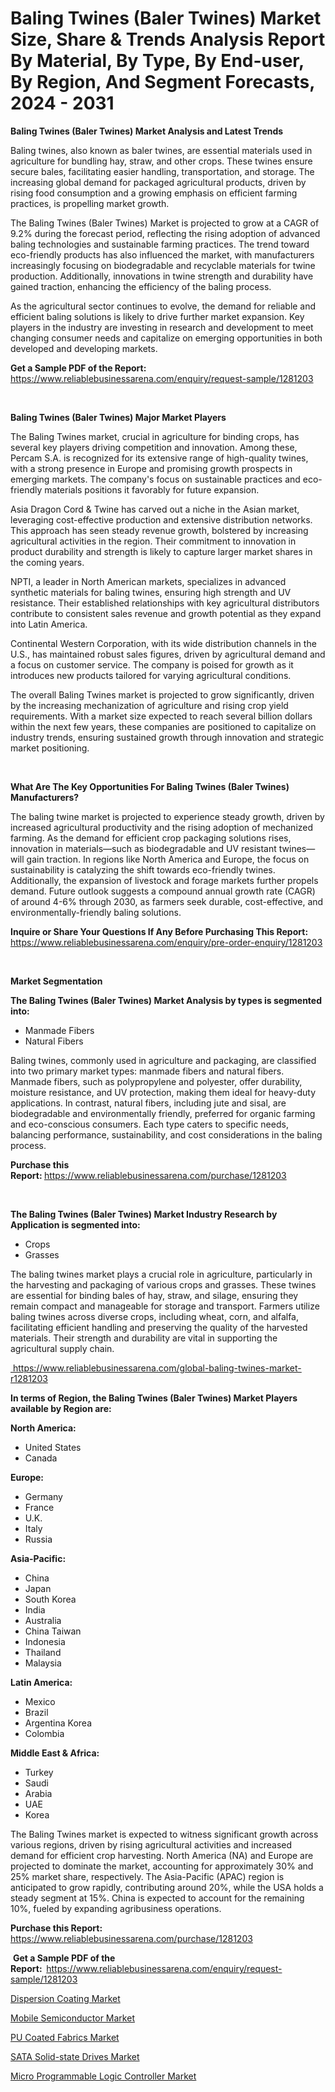 <p><h1>Baling Twines (Baler Twines) Market Size, Share & Trends Analysis Report By Material, By Type, By End-user, By Region, And Segment Forecasts, 2024 - 2031</h1></p><p><strong>Baling Twines (Baler Twines) Market Analysis and Latest Trends</strong></p>
<p><p>Baling twines, also known as baler twines, are essential materials used in agriculture for bundling hay, straw, and other crops. These twines ensure secure bales, facilitating easier handling, transportation, and storage. The increasing global demand for packaged agricultural products, driven by rising food consumption and a growing emphasis on efficient farming practices, is propelling market growth. </p><p>The Baling Twines (Baler Twines) Market is projected to grow at a CAGR of 9.2% during the forecast period, reflecting the rising adoption of advanced baling technologies and sustainable farming practices. The trend toward eco-friendly products has also influenced the market, with manufacturers increasingly focusing on biodegradable and recyclable materials for twine production. Additionally, innovations in twine strength and durability have gained traction, enhancing the efficiency of the baling process.</p><p>As the agricultural sector continues to evolve, the demand for reliable and efficient baling solutions is likely to drive further market expansion. Key players in the industry are investing in research and development to meet changing consumer needs and capitalize on emerging opportunities in both developed and developing markets.</p></p>
<p><strong>Get a Sample PDF of the Report:&nbsp;</strong> <a href="https://www.reliablebusinessarena.com/enquiry/request-sample/1281203?utm_campaign=1174&utm_medium=2&utm_source=Github&utm_content=ia&utm_term=30092024&utm_id=baling-twines-baler-twines">https://www.reliablebusinessarena.com/enquiry/request-sample/1281203</a></p>
<p>&nbsp;</p>
<p><strong>Baling Twines (Baler Twines) Major Market Players</strong></p>
<p><p>The Baling Twines market, crucial in agriculture for binding crops, has several key players driving competition and innovation. Among these, Percam S.A. is recognized for its extensive range of high-quality twines, with a strong presence in Europe and promising growth prospects in emerging markets. The company's focus on sustainable practices and eco-friendly materials positions it favorably for future expansion.</p><p>Asia Dragon Cord & Twine has carved out a niche in the Asian market, leveraging cost-effective production and extensive distribution networks. This approach has seen steady revenue growth, bolstered by increasing agricultural activities in the region. Their commitment to innovation in product durability and strength is likely to capture larger market shares in the coming years.</p><p>NPTI, a leader in North American markets, specializes in advanced synthetic materials for baling twines, ensuring high strength and UV resistance. Their established relationships with key agricultural distributors contribute to consistent sales revenue and growth potential as they expand into Latin America.</p><p>Continental Western Corporation, with its wide distribution channels in the U.S., has maintained robust sales figures, driven by agricultural demand and a focus on customer service. The company is poised for growth as it introduces new products tailored for varying agricultural conditions.</p><p>The overall Baling Twines market is projected to grow significantly, driven by the increasing mechanization of agriculture and rising crop yield requirements. With a market size expected to reach several billion dollars within the next few years, these companies are positioned to capitalize on industry trends, ensuring sustained growth through innovation and strategic market positioning.</p></p>
<p>&nbsp;</p>
<p><strong>What Are The Key Opportunities For Baling Twines (Baler Twines) Manufacturers?</strong></p>
<p><p>The baling twine market is projected to experience steady growth, driven by increased agricultural productivity and the rising adoption of mechanized farming. As the demand for efficient crop packaging solutions rises, innovation in materials—such as biodegradable and UV resistant twines—will gain traction. In regions like North America and Europe, the focus on sustainability is catalyzing the shift towards eco-friendly twines. Additionally, the expansion of livestock and forage markets further propels demand. Future outlook suggests a compound annual growth rate (CAGR) of around 4-6% through 2030, as farmers seek durable, cost-effective, and environmentally-friendly baling solutions.</p></p>
<p><strong>Inquire or Share Your Questions If Any Before Purchasing This Report:</strong> <a href="https://www.reliablebusinessarena.com/enquiry/pre-order-enquiry/1281203?utm_campaign=1174&utm_medium=2&utm_source=Github&utm_content=ia&utm_term=30092024&utm_id=baling-twines-baler-twines">https://www.reliablebusinessarena.com/enquiry/pre-order-enquiry/1281203</a></p>
<p>&nbsp;</p>
<p><strong>Market Segmentation</strong></p>
<p><strong>The Baling Twines (Baler Twines) Market Analysis by types is segmented into:</strong></p>
<p><ul><li>Manmade Fibers</li><li>Natural Fibers</li></ul></p>
<p><p>Baling twines, commonly used in agriculture and packaging, are classified into two primary market types: manmade fibers and natural fibers. Manmade fibers, such as polypropylene and polyester, offer durability, moisture resistance, and UV protection, making them ideal for heavy-duty applications. In contrast, natural fibers, including jute and sisal, are biodegradable and environmentally friendly, preferred for organic farming and eco-conscious consumers. Each type caters to specific needs, balancing performance, sustainability, and cost considerations in the baling process.</p></p>
<p><strong>Purchase this Report:&nbsp;</strong><a href="https://www.reliablebusinessarena.com/purchase/1281203?utm_campaign=1174&utm_medium=2&utm_source=Github&utm_content=ia&utm_term=30092024&utm_id=baling-twines-baler-twines">https://www.reliablebusinessarena.com/purchase/1281203</a></p>
<p>&nbsp;</p>
<p><strong>The Baling Twines (Baler Twines) Market Industry Research by Application is segmented into:</strong></p>
<p><ul><li>Crops</li><li>Grasses</li></ul></p>
<p><p>The baling twines market plays a crucial role in agriculture, particularly in the harvesting and packaging of various crops and grasses. These twines are essential for binding bales of hay, straw, and silage, ensuring they remain compact and manageable for storage and transport. Farmers utilize baling twines across diverse crops, including wheat, corn, and alfalfa, facilitating efficient handling and preserving the quality of the harvested materials. Their strength and durability are vital in supporting the agricultural supply chain.</p></p>
<p><a href="https://www.reliablebusinessarena.com/global-baling-twines-market-r1281203?utm_campaign=1174&utm_medium=2&utm_source=Github&utm_content=ia&utm_term=30092024&utm_id=baling-twines-baler-twines">&nbsp;https://www.reliablebusinessarena.com/global-baling-twines-market-r1281203</a></p>
<p><strong>In terms of Region, the Baling Twines (Baler Twines) Market Players available by Region are:</strong></p>
<p>
    <p> <strong> North America: </strong>
        <ul>
            <li>United States</li>
            <li>Canada</li>
        </ul>
        </p> 
    <p> <strong> Europe: </strong>
        <ul>
            <li>Germany</li>
            <li>France</li>
            <li>U.K.</li>
            <li>Italy</li>
            <li>Russia</li>
        </ul>
        </p> 
    <p> <strong> Asia-Pacific: </strong>
        <ul>
            <li>China</li>
            <li>Japan</li>
            <li>South Korea</li>
            <li>India</li>
            <li>Australia</li>
            <li>China Taiwan</li>
            <li>Indonesia</li>
            <li>Thailand</li>
            <li>Malaysia</li>
        </ul>
        </p> 
    <p> <strong> Latin America: </strong>
        <ul>
            <li>Mexico</li>
            <li>Brazil</li>
            <li>Argentina Korea</li>
            <li>Colombia</li>
        </ul>
        </p> 
    <p> <strong> Middle East & Africa: </strong>
        <ul>
            <li>Turkey</li>
            <li>Saudi</li>
            <li>Arabia</li>
            <li>UAE</li>
            <li>Korea</li>
        </ul>
    </p>
    </p>
<p><p>The Baling Twines market is expected to witness significant growth across various regions, driven by rising agricultural activities and increased demand for efficient crop harvesting. North America (NA) and Europe are projected to dominate the market, accounting for approximately 30% and 25% market share, respectively. The Asia-Pacific (APAC) region is anticipated to grow rapidly, contributing around 20%, while the USA holds a steady segment at 15%. China is expected to account for the remaining 10%, fueled by expanding agribusiness operations.</p></p>
<p><strong>Purchase this Report: </strong><a href="https://www.reliablebusinessarena.com/purchase/1281203?utm_campaign=1174&utm_medium=2&utm_source=Github&utm_content=ia&utm_term=30092024&utm_id=baling-twines-baler-twines">https://www.reliablebusinessarena.com/purchase/1281203</a></p>
<p>&nbsp;<strong>Get a Sample PDF of the Report:&nbsp;&nbsp;</strong><a href="https://www.reliablebusinessarena.com/enquiry/request-sample/1281203?utm_campaign=1174&utm_medium=2&utm_source=Github&utm_content=ia&utm_term=30092024&utm_id=baling-twines-baler-twines">https://www.reliablebusinessarena.com/enquiry/request-sample/1281203</a></p>
<p><strong></strong></p>
<p><p><a href="https://issuu.com/reportprime-2/docs/dispersion-coating-market-size-2030_7a4cbce91021b8?utm_campaign=1174&utm_medium=2&utm_source=Github&utm_content=ia&utm_term=30092024&utm_id=baling-twines-baler-twines">Dispersion Coating Market</a></p><p><a href="https://www.linkedin.com/pulse/insights-mobile-semiconductor-market-size-which-expanding-s1wxe?utm_campaign=1174&utm_medium=2&utm_source=Github&utm_content=ia&utm_term=30092024&utm_id=baling-twines-baler-twines">Mobile Semiconductor Market</a></p><p><a href="https://issuu.com/reportprime-2/docs/pu-coated-fabrics-market-size-2030._6668947fc159be?utm_campaign=1174&utm_medium=2&utm_source=Github&utm_content=ia&utm_term=30092024&utm_id=baling-twines-baler-twines">PU Coated Fabrics Market</a></p><p><a href="https://github.com/prosalinda88/Market-Research-Report-List-6/blob/main/sata-solid-state-drives-market.md?utm_campaign=1174&utm_medium=2&utm_source=Github&utm_content=ia&utm_term=30092024&utm_id=baling-twines-baler-twines">SATA Solid-state Drives Market</a></p><p><a href="https://www.linkedin.com/pulse/micro-programmable-logic-controller-market-research-report-epwje?utm_campaign=1174&utm_medium=2&utm_source=Github&utm_content=ia&utm_term=30092024&utm_id=baling-twines-baler-twines">Micro Programmable Logic Controller Market</a></p></p>